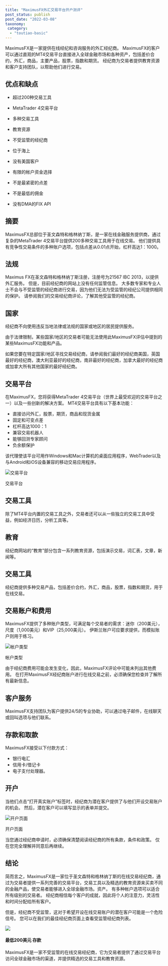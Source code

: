 ```yaml
---
title: "MaximusFX外汇交易平台开户测评"
post_status: publish
post_date: "2022-03-08"
taxonomy:
 category: 
  - "toutiao-basic"
---
```


MaximusFX是一家提供在线经纪和咨询服务的外汇经纪商。 MaximusFX的客户可以通过直观的MT4交易平台直接进入全球金融市场和各种资产，包括差价合约，外汇，商品，主要产品，股票，指数和期货。 经纪商为交易者提供教育资源和客户支持团队，以帮助他们进行交易。

## 优点和缺点

- 超过200种交易工具

- MetaTrader 4交易平台

- 多种交易工具

- 教育资源

- 不受监管的经纪商

- 位于海上

- 没有美国客户

- 有限的帐户资金选择

- 不是最紧密的点差

- 不是最低的佣金

- 没有DMA的FIX API


## 摘要

MaximusFX总部位于圣文森特和格林纳丁斯，是一家在线金融服务提供商，通过复杂的MetaTrader 4交易平台提供200多种交易工具用于在线交易。 他们提供具有竞争性交易条件的多种账户选项，包括点差从0.01点开始，杠杆高达1：1000。

## 法规

Maximus FX在圣文森特和格林纳丁斯注册，注册号为21567 IBC 2013，以提供外汇服务。 但是，目前经纪商的网站上没有任何监管信息。 大多数专家和专业人士不会与不受监管的经纪商进行交易，因为他们无法为受监管的经纪公司提供相同的保护。 请参阅我们的交易经纪商评论，了解其他受监管的经纪商。

## 国家

经纪商不向使用违反当地法律或法规的国家或地区的居民提供服务。

由于法律限制，某些国家/地区的交易者可能无法使用此MaximusFX评估中提到的某些MaximusFX功能和产品。

如果您要在特定国家/地区寻找交易经纪商，请参阅我们最好的经纪商美国，英国最好的经纪商，澳大利亚最好的经纪商，南非最好的经纪商，加拿大最好的经纪商或加拿大所有其他国家的最好经纪商。

## 交易平台

在MaximusFX，您将获得MetaTrader 4交易平台（世界上最受欢迎的交易平台之一）以及一些创新的解决方案。 MT4交易平台具有以下基本功能：

- 直接访问外汇，股票，期货，商品和现货金属
- 固定和可变点差
- 杠杆高达1000：1
- 兼容交易机器人
- 能够回测专家顾问
- 负余额保护

该代理使该平台可用作Windows和Mac计算机的桌面应用程序，WebTrader以及与Android和iOS设备兼容的移动交易应用程序。

![交易平台](https://cdn.fendou.la/funstoutiao/2020/11/MaximusFX-Review-Trading-Platform.jpg "交易平台")

交易平台

## 交易工具

除了MT4平台内置的交易工具之外，交易者还可以从一些独立的交易工具中受益，例如经济日历，分析工具等。

## 教育

经纪商网站的“教育”部分包含一系列教育资源，包括演示交易，词汇表，文章，新闻等。

## 交易工具

经纪商提供多种交易产品，包括差价合约，外汇，商品，股票，指数和期货，用于在线交易。

## 交易账户和费用

MaximusFX提供了多种账户类型，可满足每个交易者的需求：迷你（200美元），尺度（1,000美元）和VIP（25,000美元）。 伊斯兰账户可应要求提供，而模拟账户则用于练习。

![帐户类型](https://cdn.fendou.la/funstoutiao/2020/11/MaximusFX-Review-Account-Types-1024x766.jpg "帐户类型")

帐户类型

由于经纪商费用可能会发生变化，因此，MaximusFX评论中可能未列出其他费用。 在打开MaximusFX经纪商账户进行在线交易之前，必须确保您检查并了解所有最新信息。

## 客户服务

MaximusFX支持团队为客户提供24/5的专业协助，可以通过电子邮件，在线聊天或回叫选项与他们联系。

## 存款和取款

MaximusFX接受以下付款方式：

- 银行电汇
- 信用卡/借记卡
- 电子支付处理器。

## 开户

当他们点击“打开真实账户”标签时，经纪商为潜在客户提供了与他们开设交易账户的机会。 然后，潜在客户可以填写显示的表单并提交。

![开户页面](https://cdn.fendou.la/funstoutiao/2020/11/MaximusFX-Review-Account-Opening-Page.jpg "开户页面")

开户页面

当您通过经纪商申请时，必须确保清楚阅读经纪商的所有条款，条件和政策。 仅在您完全理解并同意后再继续。

## 结论

简而言之，MaximusFX是一家位于圣文森特和格林纳丁斯的在线交易经纪商，通过为交易者提供一系列完善的交易平台，交易工具以及精选的教育资源来买卖不同的金融产品，使交易者能够进入全球金融市场。资产。 有多种帐户选项可以适合所有级别的交易者。 经纪商相信每个客户的成就，因此将个人的注意力，灵活性和时间分配给所有客户。

但是，经纪商不受监管，这对于希望开设在线交易账户的潜在客户可能是一个危险信号。 您可以在我们的最佳经纪商页面上查看受监管经纪商列表。

![](https://cdn.fendou.la/funstoutiao/2020/11/MaximusFX-Logo.png)

#### 最低200美元 存款

MaximusFX是一家不受监管的在线交易经纪商，它为交易者提供了通过交易平台访问全球金融市场的渠道，并提供精选的交易工具和教育资源。
